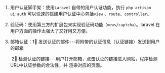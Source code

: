 1. 用户认证脚手架：使用`Laravel` 自带的用户认证功能，执行 `php artisan ui:auth` 可以快速的搭建用户认证中心包括`view` 、`route`、`controller`。

2. 验证码：使用第三方的扩展包来实现验证码功能`（mews/captcha）`。laravel 在用户方面的操作太强大了又好用又方便。

3. 邮箱认证：1⃣️ 发送认证的邮件---将附带的认证信息（认证链接）发送到用户的邮箱

   ​				  2⃣️ 检测认证的链接---用户打开邮箱，点击认证的链接进入网站，程序检测URL中认证参数的合法性，并				  渲染对应的页面。


